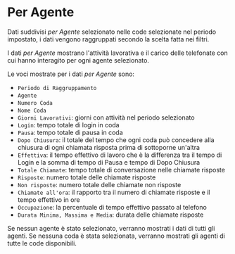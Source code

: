 # Per Agente

Dati suddivisi *per Agente* selezionato nelle code selezionate nel 
periodo impostato, i dati vengono raggruppati secondo la scelta fatta 
nei filtri.

I dati *per Agente* mostrano l'attività lavorativa e il carico delle 
telefonate con cui hanno interagito per ogni agente selezionato.

Le voci mostrate per i dati *per Agente* sono:

- `Periodo di Raggruppamento`
- `Agente`
- `Numero Coda`
- `Nome Coda`
- `Giorni Lavorativi`: giorni con attività nel periodo selezionato
- `Login`: tempo totale di login in coda
- `Pausa`: tempo totale di pausa in coda
- `Dopo Chiusura`: il totale del tempo che ogni coda può concedere 
alla chiusura di ogni chiamata risposta prima di sottoporne un'altra
- `Effettiva`: il tempo effettivo di lavoro che è la differenza tra il 
tempo di Login e la somma di tempo di Pausa e tempo di Dopo Chiusura 
- `Totale Chiamate`: tempo totale di conversazione nelle chiamate 
risposte
- `Risposte`: numero totale delle chiamate risposte
- `Non risposte`: numero totale delle chiamate non risposte
- `Chiamate all'ora`: il rapporto tra il numero di chiamate risposte e il 
tempo effettivo in ore
- `Occupazione`: la percentuale di tempo effettivo passato al telefono
- `Durata Minima, Massima e Media`: durata delle chiamate risposte

Se nessun agente è stato selezionato, verranno mostrati i dati di tutti 
gli agenti. Se nessuna coda è stata selezionata, verranno mostrati gli 
agenti di tutte le code disponibili.
